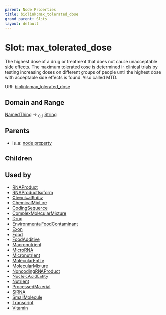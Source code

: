 ```yaml
---
parent: Node Properties
title: biolink:max_tolerated_dose
grand_parent: Slots
layout: default
---
```


# Slot: max_tolerated_dose


The highest dose of a drug or treatment that does not cause unacceptable side effects. The maximum tolerated dose is determined in clinical trials by testing increasing doses on different groups of people until the highest dose with acceptable side effects is found. Also called MTD.

URI: [biolink:max_tolerated_dose](https://w3id.org/biolink/vocab/max_tolerated_dose)

## Domain and Range

[NamedThing](NamedThing.md) ->  <sub>0..1</sub> [String](types/String.md)

## Parents

 *  is_a: [node property](node_property.md)

## Children


## Used by

 * [RNAProduct](RNAProduct.md)
 * [RNAProductIsoform](RNAProductIsoform.md)
 * [ChemicalEntity](ChemicalEntity.md)
 * [ChemicalMixture](ChemicalMixture.md)
 * [CodingSequence](CodingSequence.md)
 * [ComplexMolecularMixture](ComplexMolecularMixture.md)
 * [Drug](Drug.md)
 * [EnvironmentalFoodContaminant](EnvironmentalFoodContaminant.md)
 * [Exon](Exon.md)
 * [Food](Food.md)
 * [FoodAdditive](FoodAdditive.md)
 * [Macronutrient](Macronutrient.md)
 * [MicroRNA](MicroRNA.md)
 * [Micronutrient](Micronutrient.md)
 * [MolecularEntity](MolecularEntity.md)
 * [MolecularMixture](MolecularMixture.md)
 * [NoncodingRNAProduct](NoncodingRNAProduct.md)
 * [NucleicAcidEntity](NucleicAcidEntity.md)
 * [Nutrient](Nutrient.md)
 * [ProcessedMaterial](ProcessedMaterial.md)
 * [SiRNA](SiRNA.md)
 * [SmallMolecule](SmallMolecule.md)
 * [Transcript](Transcript.md)
 * [Vitamin](Vitamin.md)
